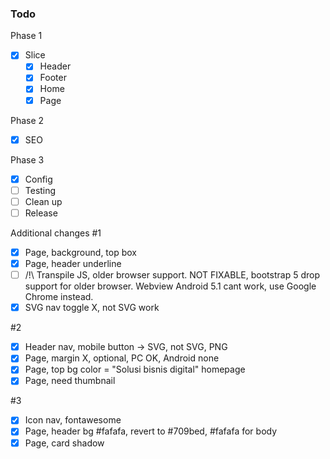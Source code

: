 ### Todo ###

Phase 1
- [x] Slice
    - [x] Header
    - [x] Footer
    - [x] Home
    - [x] Page

Phase 2
- [x] SEO

Phase 3
- [x] Config
- [ ] Testing
- [ ] Clean up
- [ ] Release

Additional changes
#1
- [x] Page, background, top box
- [x] Page, header underline
- [ ] /!\ Transpile JS, older browser support. NOT FIXABLE, bootstrap 5 drop support for older browser. Webview Android 5.1 cant work, use Google Chrome instead.
- [x] SVG nav toggle X, not SVG work

#2
- [x] Header nav, mobile button -> SVG, not SVG, PNG
- [x] Page, margin X, optional, PC OK, Android none
- [x] Page, top bg color = "Solusi bisnis digital" homepage
- [x] Page, need thumbnail

#3
- [x] Icon nav, fontawesome
- [x] Page, header bg #fafafa, revert to #709bed, #fafafa for body
- [x] Page, card shadow
